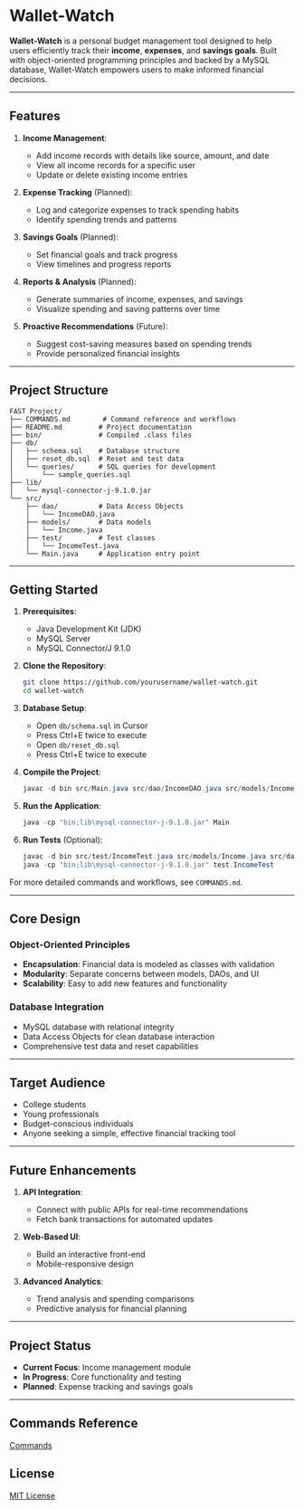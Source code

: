 # Wallet-Watch

**Wallet-Watch** is a personal budget management tool designed to help users efficiently track their **income**, **expenses**, and **savings goals**. Built with object-oriented programming principles and backed by a MySQL database, Wallet-Watch empowers users to make informed financial decisions.

---

## Features

1. **Income Management**:
   - Add income records with details like source, amount, and date
   - View all income records for a specific user
   - Update or delete existing income entries

2. **Expense Tracking** (Planned):
   - Log and categorize expenses to track spending habits
   - Identify spending trends and patterns

3. **Savings Goals** (Planned):
   - Set financial goals and track progress
   - View timelines and progress reports

4. **Reports & Analysis** (Planned):
   - Generate summaries of income, expenses, and savings
   - Visualize spending and saving patterns over time

5. **Proactive Recommendations** (Future):
   - Suggest cost-saving measures based on spending trends
   - Provide personalized financial insights

---

## Project Structure
```
FAST Project/
├── COMMANDS.md        # Command reference and workflows
├── README.md         # Project documentation
├── bin/              # Compiled .class files
├── db/
│   ├── schema.sql    # Database structure
│   ├── reset_db.sql  # Reset and test data
│   └── queries/      # SQL queries for development
│       └── sample_queries.sql
├── lib/
│   └── mysql-connector-j-9.1.0.jar
└── src/
    ├── dao/          # Data Access Objects
    │   └── IncomeDAO.java
    ├── models/       # Data models
    │   └── Income.java
    ├── test/         # Test classes
    │   └── IncomeTest.java
    └── Main.java     # Application entry point
```

---

## Getting Started

1. **Prerequisites**:
   - Java Development Kit (JDK)
   - MySQL Server
   - MySQL Connector/J 9.1.0

2. **Clone the Repository**:
   ```bash
   git clone https://github.com/yourusername/wallet-watch.git
   cd wallet-watch
   ```

3. **Database Setup**:
   - Open `db/schema.sql` in Cursor
   - Press Ctrl+E twice to execute
   - Open `db/reset_db.sql`
   - Press Ctrl+E twice to execute

4. **Compile the Project**:
   ```powershell
   javac -d bin src/Main.java src/dao/IncomeDAO.java src/models/Income.java
   ```

5. **Run the Application**:
   ```powershell
   java -cp "bin;lib\mysql-connector-j-9.1.0.jar" Main
   ```

6. **Run Tests** (Optional):
   ```powershell
   javac -d bin src/test/IncomeTest.java src/models/Income.java src/dao/IncomeDAO.java
   java -cp "bin;lib\mysql-connector-j-9.1.0.jar" test.IncomeTest
   ```

For more detailed commands and workflows, see `COMMANDS.md`.

---

## Core Design

### Object-Oriented Principles
- **Encapsulation**: Financial data is modeled as classes with validation
- **Modularity**: Separate concerns between models, DAOs, and UI
- **Scalability**: Easy to add new features and functionality

### Database Integration
- MySQL database with relational integrity
- Data Access Objects for clean database interaction
- Comprehensive test data and reset capabilities

---

## Target Audience
- College students
- Young professionals
- Budget-conscious individuals
- Anyone seeking a simple, effective financial tracking tool

---

## Future Enhancements

1. **API Integration**:
   - Connect with public APIs for real-time recommendations
   - Fetch bank transactions for automated updates

2. **Web-Based UI**:
   - Build an interactive front-end
   - Mobile-responsive design

3. **Advanced Analytics**:
   - Trend analysis and spending comparisons
   - Predictive analysis for financial planning

---

## Project Status
- **Current Focus**: Income management module
- **In Progress**: Core functionality and testing
- **Planned**: Expense tracking and savings goals

---
## Commands Reference
[Commands](COMMANDS.md)

## License
[MIT License](LICENSE)